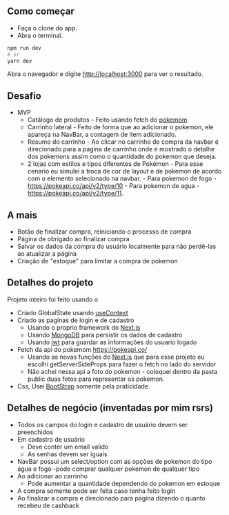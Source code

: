 ## Como começar

- Faça o clone do app.
- Abra o terminal.

```bash
npm run dev
# or
yarn dev
```

Abra o navegador e digite [http://localhost:3000](http://localhost:3000) para ver o resultado.

## Desafio

- MVP
  - Catálogo de produtos - Feito usando fetch do [pokemom](https://pokeapi.co/)
  - Carrinho lateral - Feito de forma que ao adicionar o pokemon, ele apareça na NavBar, a contagem de item adicionado.
  - Resumo do carrinho - Ao clicar no carrinho de compra da navbar é direcionado para a pagina de carrinho onde é mostrado o detalhe dos pokemons assim como o quantidade do pokemon que deseja.
  - 2 lojas com estilos e tipos diferentes de Pokémon - Para esse cenario eu simulei a troca de cor de layout e de pokemon de acordo com o elemento selecionado na navbar. - Para pokemon de fogo - https://pokeapi.co/api/v2/type/10 - Para pokemon de agua - https://pokeapi.co/api/v2/type/11.

## A mais

- Botão de finalizar compra, reiniciando o processo de compra
- Página de obrigado ao finalizar compra
- Salvar os dados da compra do usuário localmente para não perdê-las ao atualizar a página
- Criação de "estoque" para limitar a compra de pokemon

## Detalhes do projeto

Projeto inteiro foi feito usando o

- Criado GlobalState usando [useContext](https://pt-br.reactjs.org/docs/hooks-reference.html#usecontext)
- Criado as paginas de login e de cadastro
  - Usando o proprio framework do [Next.js](https://nextjs.org/docs)
  - Usando [MongoDB](https://docs.mongodb.com/cloud/) para persistir os dados de cadastro
  - Usando [jwt](https://jwt.io/) para guardar as informações do usuario logado
- Fetch da api do pokemom https://pokeapi.co/
  - Usando as novas funções do [Next.js](https://nextjs.org/docs) que para esse projeto eu escolhi getServerSideProps para fazer o fetch no lado do servidor
  - Não achei nessa api a foto do pokemon - coloquei dentro da pasta public duas fotos para representar os pokemon.
- Css, Usei [BootStrap](https://getbootstrap.com/docs/5.0/getting-started/introduction/) somente pela praticidade.

## Detalhes de negócio (inventadas por mim rsrs)

- Todos os campos do login e cadastro de usuário devem ser preenchidos
- Em cadastro de usuário
  - Deve conter um email valido
  - As senhas devem ser iguais
- NavBar possui um select/option com as opções de pokemon do tipo água e fogo
  -pode comprar qualquer pokemon de qualquer tipo
- Ao adicionar ao carrinho
  - Pode aumentar a quantidade dependendo do pokemon em estoque
- A compra somente pode ser feita caso tenha feito login
- Ao finalizar a compra e direcionado para pagina dizendo o quanto recebeu de cashback
